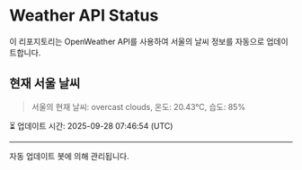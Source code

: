 
# Weather API Status

이 리포지토리는 OpenWeather API를 사용하여 서울의 날씨 정보를 자동으로 업데이트합니다.

## 현재 서울 날씨
> 서울의 현재 날씨: overcast clouds, 온도: 20.43°C, 습도: 85%

⏳ 업데이트 시간: 2025-09-28 07:46:54 (UTC)

---
자동 업데이트 봇에 의해 관리됩니다.
